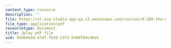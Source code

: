 ```yaml
---
content_type: resource
description: ''
file: https://ol-ocw-studio-app-qa.s3.amazonaws.com/courses/8-286-the-early-universe-fall-2013/94d64e9de7dffb202372b30df69c48a5_ARuzDX55Xnk.pdf
file_type: application/pdf
resourcetype: Document
title: 3play pdf file
uid: 94d64e9d-e7df-fb20-2372-b30df69c48a5
---
```

